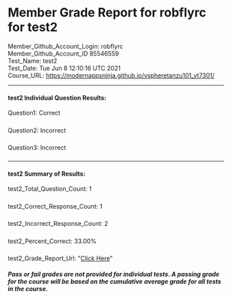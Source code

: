 # Member Grade Report for robflyrc for test2  
   
Member_Github_Account_Login: robflyrc  
Member_Github_Account_ID 85546559  
Test_Name: test2  
Test_Date: Tue Jun  8 12:10:16 UTC 2021  
Course_URL: https://modernappsninja.github.io/vspheretanzu101_vt7301/  
   
---  
#### test2 Individual Question Results:  
Question1: Correct  
#####  
Question2: Incorrect  
#####  
Question3: Incorrect  
#####  
---  
#### test2 Summary of Results:  
test2_Total_Question_Count: 1  
#####  
test2_Correct_Response_Count: 1  
#####  
test2_Incorrect_Response_Count: 2  
#####  
test2_Percent_Correct: 33.00%  
#####  
test2_Grade_Report_Url: "[Click Here](https://github.com/modernappsninjas/robflyrc/blob/main/static/userdata/courses/vspheretanzu101_vt7301/grade_report.pr1000.test2.md)"
##### Pass or fail grades are not provided for individual tests. A passing grade for the course will be based on the cumulative average grade for all tests in the course.  

